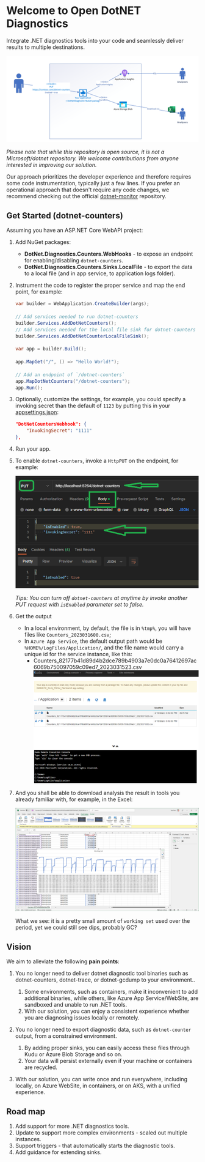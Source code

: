# Welcome to Open DotNET Diagnostics

Integrate .NET diagnostics tools into your code and seamlessly deliver results to multiple destinations.

![Vision for the project](./src/../images/IssuesToSolve.png)

_Please note that while this repository is open source, it is not a Microsoft/dotnet repository. We welcome contributions from anyone interested in improving our solution._

Our approach prioritizes the developer experience and therefore requires some code instrumentation, typically just a few lines. If you prefer an operational approach that doesn't require any code changes, we recommend checking out the official [dotnet-monitor](https://github.com/dotnet/dotnet-monitor) repository.

## Get Started (dotnet-counters)

Assuming you have an ASP.NET Core WebAPI project:

1. Add NuGet packages:
    * **DotNet.Diagnostics.Counters.WebHooks** - to expose an endpoint for enabling/disabling `dotnet-counters`.
    * **DotNet.Diagnostics.Counters.Sinks.LocalFile** - to export the data to a local file (and in app service, to application logs folder).

2. Instrument the code to register the proper service and map the end point, for example:

    ```csharp
    var builder = WebApplication.CreateBuilder(args);

    // Add services needed to run dotnet-counters
    builder.Services.AddDotNetCounters();
    // Add services needed for the local file sink for dotnet-counters
    builder.Services.AddDotNetCounterLocalFileSink();

    var app = builder.Build();

    app.MapGet("/", () => "Hello World!");
    
    // Add an endpoint of `/dotnet-counters`
    app.MapDotNetCounters("/dotnet-counters");
    app.Run();
    ```

3. Optionally, customize the settings, for example, you could specify a invoking secret than the default of `1123` by putting this in your [appsettings.json](./examples/WebAPIExample/appsettings.Development.json):

    ```json
    "DotNetCountersWebhook": {
        "InvokingSecret": "1111"
    },
    ```

4. Run your app.

5. To enable `dotnet-counters`, invoke a `HttpPUT` on the endpoint, for example:

    ![Invoking dotnet-counters](./images/InvokingDotNetCounters.png)

    _Tips: You can turn off `dotnet-counters` at anytime by invoke another PUT request with `isEnabled` parameter set to false._

1. Get the output
    * In a local environment, by default, the file is in `%tmp%`, you will have files like `Counters_2023031600.csv`;
    * In `Azure App Service`, the default output path would be `%HOME%/LogFiles/Application/`, and the file name would carry a unique id for the service instance, like this:
        * Counters_82177b41d89d4b2dce789b4903a7e0dc0a76412697ac6069b750097059c09ed7_2023031523.csv
        ![Counters Output on Kudu](./images/CountersOutputOnKudu.png)

1. And you shall be able to download analysis the result in tools you already familiar with, for example, in the Excel:

    ![Analysis example in excel for working set](./images/DotNetCounterWorkingSetExample.png)

    What we see: it is a pretty small amount of `working set` used over the period, yet we could still see dips, probably GC?

## Vision

We aim to alleviate the following **pain points**:

1. You no longer need to deliver dotnet diagnostic tool binaries such as dotnet-counters, dotnet-trace, or dotnet-gcdump to your environment..
   1. Some environments, such as containers, make it inconvenient to add additional binaries, while others, like Azure App Service/WebSite, are sandboxed and unable to run .NET tools.
   2. With our solution, you can enjoy a consistent experience whether you are diagnosing issues locally or remotely.

2. You no longer need to export diagnostic data, such as `dotnet-counter` output, from a constrained environment.
    1. By adding proper sinks, you can easily access these files through Kudu or Azure Blob Storage and so on.
    2. Your data will persist externally even if your machine or containers are recycled.

3. With our solution, you can write once and run everywhere, including locally, on Azure WebSite, in containers, or on AKS, with a unified experience.


## Road map

1. Add support for more .NET diagnostics tools.
1. Update to support more complex environments - scaled out multiple instances.
1. Support triggers - that automatically starts the diagnostic tools.
1. Add guidance for extending sinks.